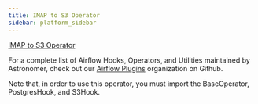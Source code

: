 ```yaml
---
title: IMAP to S3 Operator
sidebar: platform_sidebar
---
```


[IMAP to S3 Operator](https://github.com/airflow-plugins/imap_plugin/blob/master/operators/imap_to_s3_operator.py)

For a complete list of Airflow Hooks, Operators, and Utilities maintained by Astronomer, check out our [Airflow Plugins](https://github.com/airflow-plugins?utf8=%E2%9C%93&q=&type=&language=) organization on Github.

Note that, in order to use this operator, you must import the BaseOperator, PostgresHook, and S3Hook.

